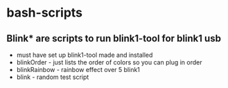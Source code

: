 # bash-scripts

## Blink* are scripts to run blink1-tool for blink1 usb
- must have set up blink1-tool made and installed
- blinkOrder - just lists the order of colors so you can plug in order
- blinkRainbow - rainbow effect over 5 blink1
- blink - random test script